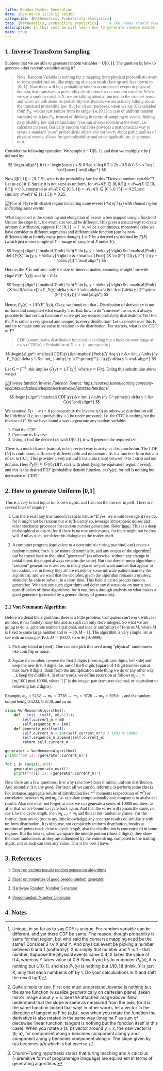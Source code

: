 ```yaml
---
title: Random Number Generation
date: 2024-08-08 12:26:52 +05300
categories: [Mathematics, Probability-Statistics]
tags: [mathematics, probability_statistics]     # TAG names should always be lowercase
description: In this post we will learn how to generate random number.
math: true
---
```


<div class="custom" markdown="1" style="font-family: Verdana"> 

## 1. Inverse Transform Sampling

Suppose that we are able to generate random variables ~ $U[0,1]$. The question is: how to generate other random variables using it?

> Note: Random Variable is nothing but a mapping from physical probabilistic event to some predefined set, like mapping of a coin result (face up and face down) to {0, 1}. Now there will be a probability law for occurence of events in physical domain, that translates to probability distribution for our random variable. When we say a random variable X, we are talking about a function in the strictest sense, and when we talk about its probability distribution, we are actually talking about the translated probability law. But for all our purposes, when we say X is sampled from $P_X$, we can just sample from its range (i.e. [0,1] in case of uniform random variable) with law $P_X$, instead of thinking in terms of sampling of events, finding its probablity law and retranslation (you can always reconstrut the event, i.e. calculate inverse). Basically random variables provides a mathematical way to create a standard "pure" probabilistic object and not worry about particularities of physical events, allows for generalizability and wider applicability.
{: .prompt-info}

Consider the following operation: We sample x ~ $U[0,1]$, and then we multiply $x$ by $f$ defined by:

$$
\begin{align*}
    f(x) =
    \begin{cases}
    x & 0 \leq x \leq 0.5 \\
    2x - 0.5 & 0.5 < x \leq 1
    \end{cases}
\end{align*}
$$

Now $f([0,1]) = [0, 1.5]$, what is the probability law for this "Derived random variable"? Let us call it $Y$, Surely it is not same as uniform, for $\mathcal{Prob}(Y \in [0, 0.5]) = \mathcal{Prob}(X \in [0, 0.5]) = 0.5$, compared to $\mathcal{Prob}(Y \in [0.5, 1]) = \mathcal{Prob}(X \in [0.5, 0.75]) = 0.25$, and similary $\mathcal{Prob}(Y \in [1, 1.5]) = 0.25$.

![Plot of F(x) with shaded region indicating same events](assets/img/Random_Number_Generation/RandomGeneration_example_1.png)
_Plot of F(x) with shaded region indicating same events_

What happened is the shrinking and elongation of events when mapped using a function! Unless the slope is 1, the event size would be different. This gives a natural way to create arbitary distribution, suppose $F: [0, 1] \to [-\infty, \infty]$ be a continuous, monotonic (else we have consider to different segments) and differentiable function (can be non-differentiable at finitely many point though). Let $Y$ be a derived r.v, defined by $F(X)$ (which just means sample of $Y$ = image of sample of $X$ under $F$).

$$
\begin{align*}
    \mathcal{Prob} \left(Y \in [y, y + \delta y] \right) &= \mathcal{Prob} \left( F(X) \in [y, y + \delta y] \right) \\
    &= \mathcal{Prob} (X \in [F^{-1}(y), F^{-1}(y + \delta y)]) \\
\end{align*}
$$

Here as the $X$ is uniform, only the size of interval matter, assuming straight line with slope $F^\prime(F^{-1}(y))$, and $\delta y$ = $F^\prime \delta x$:

$$
\begin{align*}
    \mathcal{Prob} \left(Y \in [y, y + \delta y] \right) &= \mathcal{Prob}(X \in [0,\delta x]) \\
    P_Y(y) \delta y &= 1 \cdot \delta x \\
    &= \frac{\delta y}{F^\prime (F^{-1}(y))} \\
\end{align*}
$$

Hence, $P_Y(y) = 1/F^\prime (F^{-1}(y))$. Okay, we found out that - Distribution of derived r.v is not uniform and computed what exactly it is. But, how to do "converse", as in, is it always possible to find certain function $F$ s.t we get any desired probabilty distribution? Yes! For the $F$ is rather a very special and unique[^1] to every distribution! Let us ponder over this F, and try to make intutive sense in relation to the distribution. For starters, what is the CDF of F?

> CDF (cummulative distribution function) is nothing but a function over range of r.v, s.t CDF(x) = Probability of $X \leq x$. 
{: .prompt-info}

$$
\begin{align*}
    \mathcal{CDF}(y) &= \mathcal{Prob}(Y \leq y) \\
    &= \int_{-\infty}^y P_Y(y) \delta y \\
    &= \int_{-\infty}^y 1/F^\prime(F^{-1}(y)) \delta y \\
\end{align*}
$$

Let $G = F^{-1}$, this implies $G^\prime(y) = 1/F^\prime (x)$[^2], where $y = F(x)$. Doing this substitution above we get 

![Inverse function](/assets/img/Random_Number_Generation/inverse_function.jpg)
_Inverse Function. Source: https://courses.lumenlearning.com/suny-openstax-calculus1/chapter/derivatives-of-inverse-functions/_

$$
\begin{align*}
    \mathcal{CDF}(y) &= \int_{-\infty}^y G^\prime(y) \delta y \\
    &= G(y)
\end{align*}
$$

We assumed $F(+-\infty) = 0$ (consequently the inverse is 0) as otherwise distribution will be illdefined (i.e. total probability = 1 be under pressure). I.e. the CDF is nothing but the inverse of $F$. So we have found a way to generate any random variable:

1. Find the CDF
2. Compute its Inverse
3. Using it find the derived r.v with $U[0, 1]$, it will generate the required r.v!

There is a much cleaner (natural, to be precise) way to arrive at this conclusion. The CDF ($G$) is continuous, sufficiently differentiable and monotonic. Its is a function from domain of r.v. to [0,1]. This provides a very natural translation (map) between 0 to 1 strip and our domain. Here $P_Y(y) = G^\prime(y)$ (DIY, start with identifying the equivalent region / event), and this is the desired PDF (probability density function, or $P_Y(y)$, for pdf is nothing but derivative of CDF)!

## 2. How to generate Uniform [0,1]

This is a very broad topics in its own rights, and I am not the merrier myself. There are several lines of enquiry -

1. Can there exist any true random event in nature? If yes, we would leverage it (we do, for it might not be random but is sufficiently so, leverage atmospheric noises and other stochastic processes for random number generation. Refer [here](https://en.wikipedia.org/wiki/Hardware_random_number_generator)). This is a deep philosophical question, for if there is no true randomness, for there might not be free will. And as such, we defer this dialogue to the reader itself.

2. A computer program (equivalent to a deterministic turing machine) can't create a random number, for it is by nature deterministic, and any output of the algorithm[^3] can be traced back to the initial "generator" (as otherwise, without any change in initial input, the output always remains the same). But that doesn't mean algorithmic "random" generation is useless, in many places we just want number that appear to be random, i.e. in theory they all are related by some intricate pattern (namely the algorithm), and we want that the decipher, given the algorithm remains a mystery, shouldn't be able to solve it in a short time. This field is called pseudo random generation. We state one such algorithms and defer any discussions on merits and quantification of these algorithms, for it requires a through analysis on what makes a good generator (preceded by a general theory of generators).

### 2.1 Von Neumann Algorithm

Before we detail the algorithms, there is a little problem: Computers can't work with real number, it has finitely many bits and as such can only store integers. So what we are going to do is, generate numbers (rational, and ideally uniformly) of form $m/M$, where $M$ is fixed to some large number and $m \sim [0, M-1]$. The algorithm is very simple, let us see with an example. Pick $M = 10000$, so $m \in [0, 9999]$.

1. Pick any initial $m$ (seed). One can also pick this seed using "physical" randomness like coin flip or noise.

2. Square the number, remove the first 2 digits (most significant digits, left side) and keep the new first 4 digits. I.e. out of the 8 digits (square of 4 digit number can at max have 8 digits, think from the multiplication table thing we do or any other way ...), keep the middle 4. In other words, we define recursion as follows $m_{i+1} = [m_i / 100] \text{ mod } 10000$, where "[]" is the integer part (removes decimal, or equivalent to removing last 2 digits).

Example, $m_0 = 5232 \to m_1 = 3738 \to m_2 = 9726 \to m_3 = 5950 \cdots$, and the random output being 0.5232, 0.3738, and so on.

```py
class VonNeumannAlgorithm():
    def __init__(self, m0=5232):
        self.current_m = m0
        self.sequence_m = [m0]
    def generate_next(self):
        self.current_m = int(self.current_m**2 / 100) % 10000
        self.sequence_m.append(self.current_m)
        return self.current_m

generator = VonNeumannAlgorithm()
print(f"m0 is: {generator.current_m}")

for i in range(1,100):
    generator.generate_next()
    print(f"m{i} is: {generator.current_m}")
```

Now there are a few questions, first why (and how) does it mimic uniform distribution. And secondly, is it any good. For later, all we can do, informly, is perform some checks. For instance, aggregate results of distribution like $n^\text{th}$ moments (expectation of $m^n$) or correlation between $m_i$ and $m_j$. I.e. calculate computationally and compare it to analytical results. Also one must not forget, at max we can generate a series of 10000 numbers, as after that we are bound to cycle back again. And that the series will remain the same, i.e. say $L$ be the cycle length, then $m_{L+i} = m_i$ and thus is not random anymore. For the former, there are no (not to my little knowledge) any concrete results on similarity with uniform distribution. It is ofcourse, not completely uniform distribution, breaks as number of points reach close to cycle length, also the distribution is concentrated in some regions. But the idea is, when we square the middle portion (those 4 digits), they show the most randomness as they are influenced by the entire string, compared to the trailing digits, and as such can take any value. This is the best I have.

## 3. References

1. [Paper on various pseudo random generation algorithms](https://onlinelibrary.wiley.com/doi/pdf/10.1002/9783527683147.app1)

2. [Paper on properties of good pseudo random generator](https://www.researchgate.net/publication/226589458_Uniform_Random_Number_Generation)

3. [Hardware Random Number Generator](https://en.wikipedia.org/wiki/Hardware_random_number_generator)

4. [Pseudorandom Number Generator](https://en.wikipedia.org/wiki/Pseudorandom_number_generator)

## 4. Notes

[^1]: Unique, in so far as to say CDF is unique. For random variable can be different, and yet there CDF be same. The reason, though probability is same for that region, but who said the converse mapping need be the same? Consider 2 r.v X and Y. And physical event be picking a number between 0 and 1 (uniformly). X is simply that number and Y is 1 - that number. Suppose the physical events came 0.4, X takes the value of 0.4, whereas Y takes value of 0.6. Now if you try to computer $P_X(x)$, it is nothing but $U[0,1]$, and also $P_Y(y)$ is nothing but $U[0, 1]$! (think, Y is just X, only that each number is off by 1. Do your calculuations in X and shift the result by 1)

[^2]: Quite simple to see. First one must understand, inverse is nothing but the same function (visualize geometrically on cartesian plane) ,taken mirror image about $y = x$. See the attached image above. Now understand that the slope is same as measured from the axis, for it is the same function looked that way! In other words, let a vector in the direction of tangent to F be (a,b) , now when you rotate the function the derivative is also rotated in the same way (imagine F as sum of piecewise linear function, tangent is nothing but the function itself in this case). When you rotate a (a, b) vector around $y = x$, the new vector is (b, a), for component along x becomes component along y and component along y becomes component along x. The slope given by b/a becomes a/b which is but inverse.

[^3]: Church-Turing hypothesis states that turing maching and $\lambda$ calculus (~premitive form of programmign language) are equivalent in terms of generating algorithms. 


</div>
